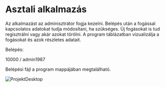 # Asztali alkalmazás

Az alkalmazást az adminisztrátor fogja kezelni. Belépés után a fogással kapcsolatos adatokat tudja módosítani, ha szükséges.
Új fogásokat is tud regisztrálni vagy akár azokat törölni. A program táblázatban vizualizálja a fogásokat és azok részletes adatait.

Belépés:

10000 / admin1987

Belépési fájl a program mappájában megtalálható.

![ProjektDesktop](https://user-images.githubusercontent.com/77957099/161485541-d604a85e-4663-484c-b5db-4b1def95eab1.jpg)
